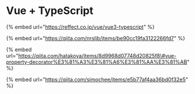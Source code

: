 # Vue + TypeScript

{% embed url="https://reffect.co.jp/vue/vue3-typescript" %}

{% embed url="https://qiita.com/nrslib/items/be90cc19fa3122266fd7" %}

{% embed url="https://qiita.com/hatakoya/items/8d9968d07748d20825f8\#vue-property-decorator%E3%81%A3%E3%81%A6%E3%81%AA%E3%81%AB" %}

{% embed url="https://qiita.com/simochee/items/e5b77af4aa36bd0f32e5" %}



